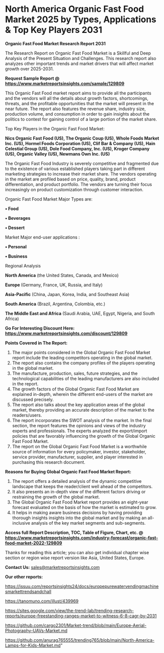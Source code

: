# North America Organic Fast Food Market 2025 by Types, Applications & Top Key Players 2031

<strong>Organic Fast Food Market Research Report 2031</strong>

The Research Report on Organic Fast Food Market is a Skillful and Deep Analysis of the Present Situation and Challenges. This research report also analyzes other important trends and market drivers that will affect market growth over 2025-2031.

<strong>Request Sample Report @ <a href=https://www.marketreportsinsights.com/sample/129809>https://www.marketreportsinsights.com/sample/129809</a></strong>

This Organic Fast Food market report aims to provide all the participants and the vendors will all the details about growth factors, shortcomings, threats, and the profitable opportunities that the market will present in the near future. The report also features the revenue share, industry size, production volume, and consumption in order to gain insights about the politics to contest for gaining control of a large portion of the market share.

Top Key Players in the Organic Fast Food Market:

<strong>Nics Organic Fast Food (US), The Organic Coup (US), Whole Foods Market Inc. (US), Hormel Foods Corporation (US), Clif Bar & Company (US), Hain Celestial Group (US), Dole Food Company, Inc. (US), Kroger Company (US), Organic Valley (US), Newmans Own Inc. (US)</strong>

The Organic Fast Food Industry is severely competitive and fragmented due to the existence of various established players taking part in different marketing strategies to increase their market share. The vendors operating in the market are profiled based on price, quality, brand, product differentiation, and product portfolio. The vendors are turning their focus increasingly on product customization through customer interaction.

Organic Fast Food Market Major Types are:

<strong>• Food

• Beverages

• Dessert</strong>

Market Major end-user applications :

<strong>• Personal

• Business</strong>

Regional Analysis

</u><strong><b>North America</b></strong> (the United States, Canada, and Mexico)

<strong><b>Europe </b></strong>(Germany, France, UK, Russia, and Italy)

<strong><b>Asia-Pacific</b></strong> (China, Japan, Korea, India, and Southeast Asia)

<strong><b>South America</b></strong> (Brazil, Argentina, Colombia, etc.)

<strong><b>The Middle East and Africa</b></strong> (Saudi Arabia, UAE, Egypt, Nigeria, and South Africa)

<strong>Go For Interesting Discount Here: <a href=https://www.marketreportsinsights.com/discount/129809>https://www.marketreportsinsights.com/discount/129809</a></strong>

<strong>Points Covered in The Report:</strong>
<ol>
  <li>The major points considered in the Global Organic Fast Food Market report include the leading competitors operating in the global market.</li>
  <li>The report also contains the company profiles of the players operating in the global market.</li>
  <li>The manufacture, production, sales, future strategies, and the technological capabilities of the leading manufacturers are also included in the report.</li>
  <li>The growth factors of the Global Organic Fast Food Market are explained in-depth, wherein the different end-users of the market are discussed precisely.</li>
  <li>The report also talks about the key application areas of the global market, thereby providing an accurate description of the market to the readers/users.</li>
  <li>The report incorporates the SWOT analysis of the market. In the final section, the report features the opinions and views of the industry experts and professionals. The experts analyzed the export/import policies that are favorably influencing the growth of the Global Organic Fast Food Market.</li>
  <li>The report on the Global Organic Fast Food Market is a worthwhile source of information for every policymaker, investor, stakeholder, service provider, manufacturer, supplier, and player interested in purchasing this research document.</li>
</ol>
<strong>Reasons for Buying Global Organic Fast Food Market Report:</strong>

<ol>
  <li>The report offers a detailed analysis of the dynamic competitive landscape that keeps the reader/client well ahead of the competitors.</li>
  <li>It also presents an in-depth view of the different factors driving or restraining the growth of the global market.</li>
  <li>The Global Organic Fast Food Market report provides an eight-year forecast evaluated on the basis of how the market is estimated to grow.</li>
  <li>It helps in making aware business decisions by having providing thorough insights insights into the global market and by making an all-inclusive analysis of the key market segments and sub-segments.</li>
</ol>
<strong>Access full Report Description, TOC, Table of Figure, Chart, etc. @ <a href=https://www.marketreportsinsights.com/industry-forecast/organic-fast-food-market-2022-129809>https://www.marketreportsinsights.com/industry-forecast/organic-fast-food-market-2022-129809</a></strong>


Thanks for reading this article; you can also get individual chapter wise section or region wise report version like Asia, United States, Europe.

<strong>Contact Us:</strong>
sales@marketreportsinsights.com

<strong>Our other reports:</strong>

<a href=https://issuu.com/reportsinsights24/docs/europepurewatervendingmachinesmarkettrendsandchall>https://issuu.com/reportsinsights24/docs/europepurewatervendingmachinesmarkettrendsandchall</a>

<a href=https://tanomuno.com/illust/439969>https://tanomuno.com/illust/439969</a>

<a href=https://sites.google.com/view/the-trend-lab/trending-research-reports/europe-freestanding-ranges-market-to-witness-6-8-cagr-by-2031>https://sites.google.com/view/the-trend-lab/trending-research-reports/europe-freestanding-ranges-market-to-witness-6-8-cagr-by-2031</a>

<a href=https://github.com/cargo2301/Market-trend/blob/main/Europe-Aerial-Photography-UAVs-Market.md>https://github.com/cargo2301/Market-trend/blob/main/Europe-Aerial-Photography-UAVs-Market.md</a>

<a href=https://github.com/anurag765555/trending765/blob/main/North-America-Lamps-for-Kids-Market.md>https://github.com/anurag765555/trending765/blob/main/North-America-Lamps-for-Kids-Market.md</a>"

